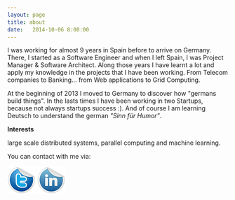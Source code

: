 ```yaml
---
layout: page
title: about
date:   2014-10-06 8:00:00
---
```


I was working for almost 9 years in Spain before to arrive on Germany. There, I started as a Software Engineer and when I left Spain, I was Project Manager &amp; Software Architect. Along those years I have learnt a lot and apply my knowledge in the projects that I have been working. From Telecom companies to Banking... from Web applications to Grid Computing.

At the beginning of 2013 I moved to Germany to discover how "germans build things". In the lasts times I have been working in two Startups, because not always startups success :). And of course I am learning Deutsch to understand the german <em>"Sinn für Humor"</em>.

<strong>Interests</strong>

large scale distributed systems, parallel computing and machine learning.

You can contact with me via:

<a href="https://twitter.com/jenaiz"><img src="/assets/images/twitter.png"></a>
<a href="https://www.linkedin.com/in/jenaiz"><img src="/assets/images/linkedin.png"></a>
